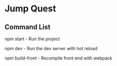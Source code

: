 # Jump Quest

## Command List
npm start       -   Run the project

npm dev         -   Run the dev server with hot reload

npm build-front -   Recompile front end with webpack
